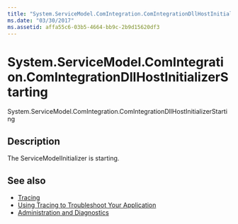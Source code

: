 ```yaml
---
title: "System.ServiceModel.ComIntegration.ComIntegrationDllHostInitializerStarting"
ms.date: "03/30/2017"
ms.assetid: affa55c6-03b5-4664-bb9c-2b9d15620df3
---
```

# System.ServiceModel.ComIntegration.ComIntegrationDllHostInitializerStarting
System.ServiceModel.ComIntegration.ComIntegrationDllHostInitializerStarting  
  
## Description  
 The ServiceModelInitializer is starting.  
  
## See also
- [Tracing](../../../../../docs/framework/wcf/diagnostics/tracing/index.md)
- [Using Tracing to Troubleshoot Your Application](../../../../../docs/framework/wcf/diagnostics/tracing/using-tracing-to-troubleshoot-your-application.md)
- [Administration and Diagnostics](../../../../../docs/framework/wcf/diagnostics/index.md)
